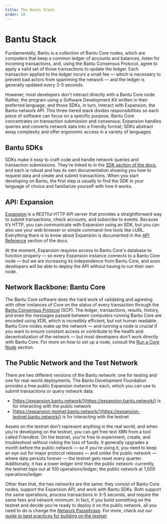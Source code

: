 ```yaml
---
title: The Bantu Stack
order: 10
---
```


# Bantu Stack

Fundamentally, Bantu is a collection of Bantu Core nodes, which are computers that keep a common ledger of accounts and balances, listen for incoming transactions, and, using the Bantu Consensus Protocol, agree to apply a valid set of those transactions to update the ledger. Each transaction applied to the ledger incurs a small fee — which is necessary to prevent bad actors from spamming the network — and the ledger is generally updated every 3-5 seconds.

However, most developers don't interact directly with a Bantu Core node. Rather, the program using a Software Development Kit written in their preferred language, and those SDKs, in turn, interact with Expansion, the Bantu-network API. This three-tiered stack divides responsibilities so each piece of software can focus on a specific purpose. Bantu Core concentrates on transaction submission and consensus; Expansion handles queries and converts network data into a friendly format; SDKs abstract away complexity and offer ergonomic access in a variety of languages.

## Bantu SDKs

SDKs make it easy to craft code and handle network queries and transaction submissions. They're linked to in the [SDK section of the docs](../software-and-sdks/index.md), and each is robust and has its own documentation showing you how to request data and create and submit transactions. When you start developing on Bantu, the first step is usually to find the SDK in your language of choice and familiarize yourself with how it works.

## API: Expansion

[Expansion](../run-api-server/index.md) is a RESTful HTTP API server that provides a straightforward way to submit transactions, check accounts, and subscribe to events. Because it’s HTTP, you can communicate with Expansion using an SDK, but you can also use your web browser or simple command-line tools like cURL. Everything there is to know about Expansion is documented in the [API Reference](../api/introduction/index.md) section of the docs.

At the moment, Expansion requires access to Bantu Core's database to function properly — so every Expansion instance connects to a Bantu Core node — but we are increasing its independence from Bantu Core, and soon developers will be able to deploy the API without having to run their own node.

## Network Backbone: Bantu Core

The Bantu Core software does the hard work of validating and agreeing with other instances of Core on the status of every transaction through the [Bantu Consensus Protocol](../glossary/scp.md) \(SCP\). The ledger, transactions, results, history, and even the messages passed between computers running Bantu Core are encoded using XDR, which is incredibly efficient, but not human readable. Bantu Core nodes make up the network — and running a node is crucial if you want to ensure constant access or contribute to the health and decentralization of the network — but most developers don't work directly with Bantu Core. For more on how to set up a node, consult the [Run a Core Node](../run-core-node/index.md) section.

## The Public Network and the Test Network

There are two different versions of the Bantu network: one for testing and one for real-world deployments. The Bantu Development Foundation provides a free public Expansion instance for each, which you can use to submit transactions or query network data.

* [https://expansion.bantu.network/](https://expansion.bantu.network/) is for interacting with the public network
* [https://expansion-testnet.bantu.network/](https://expansion-testnet.bantu.network/) is for interacting with the testnet

Assets on the testnet don't represent anything in the real world, and when you're developing on the testnet, you can get free test XBN from a tool called Friendbot. On the testnet, you're free to experiment, create, and troubleshoot without risking the loss of funds. It generally upgrades a month before the public network — so if you're using it, you need to keep an eye out for major protocol releases — and unlike the public network — where data persists forever — the testnet gets reset every quarter. Additionally, it has a lower ledger limit than the public network: currently, the testnet tops out at 100 operations/ledger; the public network at 1,000 operations/ledger.

Other than that, the two networks are the same: they consist of Bantu Core nodes, support the Expansion API, and work with Bantu SDKs. Both support the same operations, process transactions in 3-5 seconds, and require the same fees and network minimum. In fact, if you build something on the testnet and decide you're ready to deploy it on the public network, all you need to do is change the [Network Passphrase](../glossary/network-passphrase.md). For more, check out our [guide to best practices for building on the testnet](../glossary/testnet.md).


